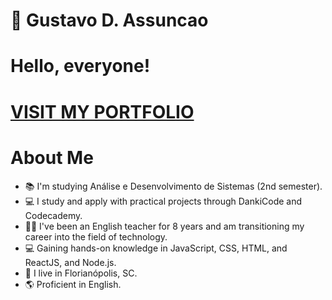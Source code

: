 # 👋 Gustavo D. Assuncao

# Hello, everyone!

# <a href="https://gustavo19972023.github.io/myportfolio/](https://gustavo19972023.github.io/gus-portfolio/">**VISIT MY PORTFOLIO**</a>

# About Me
- 📚 I'm studying Análise e Desenvolvimento de Sistemas (2nd semester).
- 💻 I study and apply with practical projects through DankiCode and Codecademy.
- 👨‍🏫 I've been an English teacher for 8 years and am transitioning my career into the field of technology.
- 💻 Gaining hands-on knowledge in JavaScript, CSS, HTML, and ReactJS, and Node.js.
- 🏡 I live in Florianópolis, SC.
- 🌎 Proficient in English.
